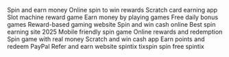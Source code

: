 Spin and earn money
Online spin to win rewards
Scratch card earning app
Slot machine reward game
Earn money by playing games
Free daily bonus games
Reward-based gaming website
Spin and win cash online
Best spin earning site 2025
Mobile friendly spin game
Online rewards and redemption
Spin game with real money
Scratch and win cash app
Earn points and redeem PayPal
Refer and earn website
spintix
tixspin
spin
free spintix
